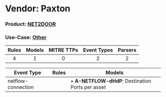Vendor: Paxton
==============
### Product: [NET2DOOR](../ds_paxton_net2door.md)
### Use-Case: [Other](../../../../UseCases/uc_other.md)

| Rules | Models | MITRE TTPs | Event Types | Parsers |
|:-----:|:------:|:----------:|:-----------:|:-------:|
|   4   |   1    |     0      |      2      |    2    |

| Event Type         | Rules | Models                                                |
| ------------------ | ----- | ----------------------------------------------------- |
| netflow-connection |       |  • <b>A-NETFLOW-dHdP</b>: Destination Ports per asset |